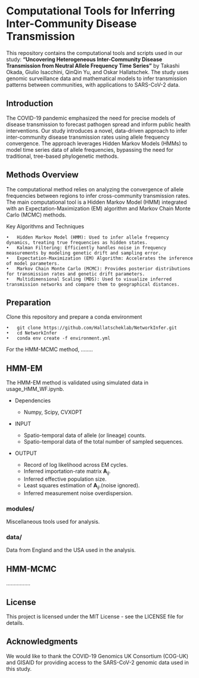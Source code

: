 # Computational Tools for Inferring Inter-Community Disease Transmission

This repository contains the computational tools and scripts used in our study: **“Uncovering Heterogeneous Inter-Community Disease Transmission from Neutral Allele Frequency Time Series”** by Takashi Okada, Giulio Isacchini, QinQin Yu, and Oskar Hallatschek. The study uses genomic surveillance data and mathematical models to infer transmission patterns between communities, with applications to SARS-CoV-2 data.

Introduction
---

The COVID-19 pandemic emphasized the need for precise models of disease transmission to forecast pathogen spread and inform public health interventions. Our study introduces a novel, data-driven approach to infer inter-community disease transmission rates using allele frequency convergence. The approach leverages Hidden Markov Models (HMMs) to model time series data of allele frequencies, bypassing the need for traditional, tree-based phylogenetic methods.



Methods Overview
---

The computational method relies on analyzing the convergence of allele frequencies between regions to infer cross-community transmission rates. The main computational tool is a Hidden Markov Model (HMM) integrated with an Expectation-Maximization (EM) algorithm and Markov Chain Monte Carlo (MCMC) methods.

Key Algorithms and Techniques

    •   Hidden Markov Model (HMM): Used to infer allele frequency dynamics, treating true frequencies as hidden states.
    •   Kalman Filtering: Efficiently handles noise in frequency measurements by modeling genetic drift and sampling error.
    •   Expectation-Maximization (EM) Algorithm: Accelerates the inference of model parameters.
    •   Markov Chain Monte Carlo (MCMC): Provides posterior distributions for transmission rates and genetic drift parameters.
    •   Multidimensional Scaling (MDS): Used to visualize inferred transmission networks and compare them to geographical distances.


Preparation
---
Clone this repository and prepare a conda environment 

    •   git clone https://github.com/Hallatscheklab/NetworkInfer.git 
    •   cd NetworkInfer
    •   conda env create -f environment.yml

For the HMM-MCMC method, ........

HMM-EM
---

The HMM-EM method is validated using simulated data in usage_HMM_WF.ipynb.

* Dependencies
    * Numpy, Scipy, CVXOPT
    
* INPUT
    * Spatio-temporal data of allele (or lineage) counts.
    * Spatio-temporal data of the total number of sampled sequences.

* OUTPUT
    * Record of log likelihood across EM cycles.
    * Inferred importation-rate matrix ${\mathbf A}_{ij}$.
    * Inferred effective population size.
    * Least squares estimation of ${\mathbf A}_{ij}$.(noise ignored).
    * Inferred measurement noise overdispersion.

### modules/
Miscellaneous tools used for analysis.

### data/
Data from England and the USA used in the analysis.


HMM-MCMC
---
................

License
---

This project is licensed under the MIT License - see the LICENSE file for details.

Acknowledgments
---

We would like to thank the COVID-19 Genomics UK Consortium (COG-UK) and GISAID for providing access to the SARS-CoV-2 genomic data used in this study.
 
